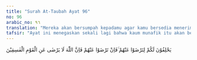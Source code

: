```yaml
---
title: "Surah At-Taubah Ayat 96"
no: 96
arabic_no: ٩٦
translation: "Mereka akan bersumpah kepadamu agar kamu bersedia menerima mereka. Tetapi sekalipun kamu menerima mereka, Allah tidak akan rida kepada orang-orang yang fasik."
tafsir: "Ayat ini menegaskan sekali lagi bahwa kaum munafik itu akan bersumpah dengan nama Allah untuk meminta maaf kepada Rasulullah dan kaum Muslimin agar beliau dan kaum Muslimin rida (senang) kepada mereka serta memaafkan segala kesalahan mereka. Sesudah itu Allah menegaskan, bahwa tidak sepatutnya Rasulullah dan kaum Muslimin senang dan rida kepada kaum munafik, karena Allah sendiri tidak senang kepada kaum yang fasik.\n\nKemurkaan Allah kepada kaum munafik adalah disebabkan karena keingkaran dan sifat-sifat jelek mereka. Andaikata ada di antara orang-orang mukmin itu orang yang bersimpati, kepada kaum munafik maka orang itu pun akan ditimpa kemurkaan Allah.\n\nAkan tetapi, bila kaum munafik itu bertobat dan memohon ampun kepada Allah serta meninggalkan kemunafikan dan sifat-sifat jelek mereka sebelum ajal mereka tiba, maka Allah akan menerima tobat mereka dan memberikan ampunan atas dosa-dosa yang telah mereka perbuat."
---
```

يَحْلِفُوْنَ لَكُمْ لِتَرْضَوْا عَنْهُمْ ۚفَاِنْ تَرْضَوْا عَنْهُمْ فَاِنَّ اللّٰهَ لَا يَرْضٰى عَنِ الْقَوْمِ الْفٰسِقِيْنَ